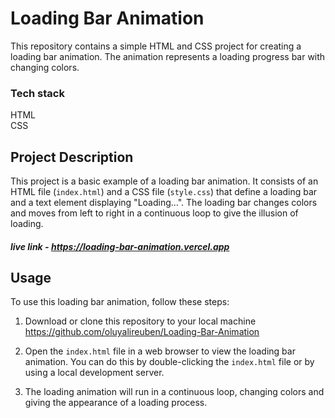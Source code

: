 # Loading Bar Animation 

This repository contains a simple HTML and CSS project for creating a loading bar animation. The animation represents a loading progress bar with changing colors.

### Tech stack
HTML <br>
CSS

## Project Description
This project is a basic example of a loading bar animation. It consists of an HTML file (`index.html`) and a CSS file (`style.css`) that define a loading bar and a text element displaying "Loading...". The loading bar changes colors and moves from left to right in a continuous loop to give the illusion of loading.


##### live link - https://loading-bar-animation.vercel.app

## Usage

To use this loading bar animation, follow these steps:

1. Download or clone this repository to your local machine
https://github.com/oluyalireuben/Loading-Bar-Animation

3. Open the `index.html` file in a web browser to view the loading bar animation. You can do this by double-clicking the `index.html` file or by using a local development server.

4. The loading animation will run in a continuous loop, changing colors and giving the appearance of a loading process.

